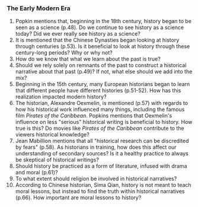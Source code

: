 ### The Early Modern Era
1. Popkin mentions that, beginning in the 18th century, history began to be seen as a science (p.48). Do we continue to see history as a science today? Did we ever really see history as a science?
2. It is mentioned that the Chinese Dynasties began looking at history through centuries (p.53). Is it beneficial to look at history through these century-long periods? Why or why not?
3. How do we know that what we learn about the past is true?
4. Should we rely solely on remnants of the past to construct a historical narrative about that past (p.49)? If not, what else should we add into the mix?
5. Beginning in the 15th century, many European historians began to learn that different people have different histories (p.51-52). How has this realization impacted modern history?
6. The historian, Alexandre Oexmelin, is mentioned (p.57) with regards to how his historical work influenced many things, including the famous film *Pirates of the Caribbean*. Popkins mentions that Oexmelin's influence on less "serious" historical writing is beneficial to history. How true is this? Do movies like *Pirates of the Caribbean* contribute to the viewers historical knowledge?
7. Jean Mabillion mentions that all "historical research can be discredited by fears" (p.58). As historians in training, how does this affect our understanding of secondary sources? Is it a healthy practice to always be skeptical of historical writings?
8. Should history be practiced as a form of literature, infused with drama and moral (p.61)?
9. To what extent should religion be involved in historical narratives?
10. According to Chinese historian, Sima Qian, history is not meant to teach moral lessons, but instead to find the truth within historical narratives (p.66). How important are moral lessons to history?
